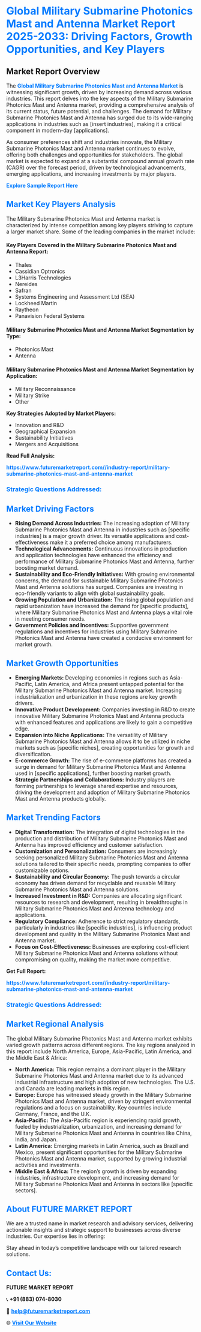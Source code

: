 <h1 style="color: #007BFF;">Global Military Submarine Photonics Mast and Antenna Market Report 2025-2033: Driving Factors, Growth Opportunities, and Key Players</h1>

<section id="overview">
<h2>Market Report Overview</h2>
<p>The <a href="https://www.futuremarketreport.com//industry-report/military-submarine-photonics-mast-and-antenna-market" style="color: #007BFF; text-decoration: none;"><strong>Global Military Submarine Photonics Mast and Antenna Market</strong></a> is witnessing significant growth, driven by increasing demand across various industries. This report delves into the key aspects of the Military Submarine Photonics Mast and Antenna market, providing a comprehensive analysis of its current status, future potential, and challenges. The demand for Military Submarine Photonics Mast and Antenna has surged due to its wide-ranging applications in industries such as [insert industries], making it a critical component in modern-day [applications].</p>
<p>As consumer preferences shift and industries innovate, the Military Submarine Photonics Mast and Antenna market continues to evolve, offering both challenges and opportunities for stakeholders. The global market is expected to expand at a substantial compound annual growth rate (CAGR) over the forecast period, driven by technological advancements, emerging applications, and increasing investments by major players.</p>
</section>

<section id="overview">
<p><a href="https://www.futuremarketreport.com//request-sample/reportId=51876" style="color: #007BFF; text-decoration: none;"><strong>Explore Sample Report Here</strong></a></p>
</section>

<section id="key-players">
<h2 style="color: #007BFF;">Market Key Players Analysis</h2>
<p>The Military Submarine Photonics Mast and Antenna market is characterized by intense competition among key players striving to capture a larger market share. Some of the leading companies in the market include:</p>
<h4>Key Players Covered in the Military Submarine Photonics Mast and Antenna Report:</h4>
<ul><li>Thales</li><li>Cassidian Optronics</li><li>L3Harris Technologies</li><li>Nereides</li><li>Safran</li><li>Systems Engineering and Assessment Ltd (SEA)</li><li>Lockheed Martin</li><li>Raytheon</li><li>Panavision Federal Systems</li></ul>
<h4>Military Submarine Photonics Mast and Antenna Market Segmentation by Type:</h4>
<ul><li>Photonics Mast</li><li>Antenna</li></ul>

<h4>Military Submarine Photonics Mast and Antenna Market Segmentation by Application:</h4>
<ul><li>Military Reconnaissance</li><li>Military Strike</li><li>Other</li></ul>
<p><strong>Key Strategies Adopted by Market Players:</strong></p>
<ul>
<li>Innovation and R&D</li>
<li>Geographical Expansion</li>
<li>Sustainability Initiatives</li>
<li>Mergers and Acquisitions</li>
</ul>
</section>

<section>
<p><strong>Read Full Analysis: </strong></p><a href="https://www.futuremarketreport.com//industry-report/military-submarine-photonics-mast-and-antenna-market" style="color: #007BFF; text-decoration: none;"><strong>https://www.futuremarketreport.com//industry-report/military-submarine-photonics-mast-and-antenna-market</strong></a>
<h3 style="color: #007BFF;">Strategic Questions Addressed:</h3>
</section>

<section id="driving-factors">
<h2 style="color: #007BFF;">Market Driving Factors</h2>
<ul>
<li><strong>Rising Demand Across Industries:</strong> The increasing adoption of Military Submarine Photonics Mast and Antenna in industries such as [specific industries] is a major growth driver. Its versatile applications and cost-effectiveness make it a preferred choice among manufacturers.</li>
<li><strong>Technological Advancements:</strong> Continuous innovations in production and application technologies have enhanced the efficiency and performance of Military Submarine Photonics Mast and Antenna, further boosting market demand.</li>
<li><strong>Sustainability and Eco-Friendly Initiatives:</strong> With growing environmental concerns, the demand for sustainable Military Submarine Photonics Mast and Antenna solutions has surged. Companies are investing in eco-friendly variants to align with global sustainability goals.</li>
<li><strong>Growing Population and Urbanization:</strong> The rising global population and rapid urbanization have increased the demand for [specific products], where Military Submarine Photonics Mast and Antenna plays a vital role in meeting consumer needs.</li>
<li><strong>Government Policies and Incentives:</strong> Supportive government regulations and incentives for industries using Military Submarine Photonics Mast and Antenna have created a conducive environment for market growth.</li>
</ul>
</section>

<section id="growth-opportunities">
<h2 style="color: #007BFF;">Market Growth Opportunities</h2>
<ul>
<li><strong>Emerging Markets:</strong> Developing economies in regions such as Asia-Pacific, Latin America, and Africa present untapped potential for the Military Submarine Photonics Mast and Antenna market. Increasing industrialization and urbanization in these regions are key growth drivers.</li>
<li><strong>Innovative Product Development:</strong> Companies investing in R&D to create innovative Military Submarine Photonics Mast and Antenna products with enhanced features and applications are likely to gain a competitive edge.</li>
<li><strong>Expansion into Niche Applications:</strong> The versatility of Military Submarine Photonics Mast and Antenna allows it to be utilized in niche markets such as [specific niches], creating opportunities for growth and diversification.</li>
<li><strong>E-commerce Growth:</strong> The rise of e-commerce platforms has created a surge in demand for Military Submarine Photonics Mast and Antenna used in [specific applications], further boosting market growth.</li>
<li><strong>Strategic Partnerships and Collaborations:</strong> Industry players are forming partnerships to leverage shared expertise and resources, driving the development and adoption of Military Submarine Photonics Mast and Antenna products globally.</li>
</ul>
</section>

<section id="trending-factors">
<h2 style="color: #007BFF;">Market Trending Factors</h2>
<ul>
<li><strong>Digital Transformation:</strong> The integration of digital technologies in the production and distribution of Military Submarine Photonics Mast and Antenna has improved efficiency and customer satisfaction.</li>
<li><strong>Customization and Personalization:</strong> Consumers are increasingly seeking personalized Military Submarine Photonics Mast and Antenna solutions tailored to their specific needs, prompting companies to offer customizable options.</li>
<li><strong>Sustainability and Circular Economy:</strong> The push towards a circular economy has driven demand for recyclable and reusable Military Submarine Photonics Mast and Antenna solutions.</li>
<li><strong>Increased Investment in R&D:</strong> Companies are allocating significant resources to research and development, resulting in breakthroughs in Military Submarine Photonics Mast and Antenna technology and applications.</li>
<li><strong>Regulatory Compliance:</strong> Adherence to strict regulatory standards, particularly in industries like [specific industries], is influencing product development and quality in the Military Submarine Photonics Mast and Antenna market.</li>
<li><strong>Focus on Cost-Effectiveness:</strong> Businesses are exploring cost-efficient Military Submarine Photonics Mast and Antenna solutions without compromising on quality, making the market more competitive.</li>
</ul>
</section>

<section>
<p><strong>Get Full Report: </strong></p><a href="https://www.futuremarketreport.com//industry-report/military-submarine-photonics-mast-and-antenna-market" style="color: #007BFF; text-decoration: none;"><strong>https://www.futuremarketreport.com//industry-report/military-submarine-photonics-mast-and-antenna-market</strong></a>
<h3 style="color: #007BFF;">Strategic Questions Addressed:</h3>
</section>


<section id="regional-analysis">
<h2 style="color: #007BFF;">Market Regional Analysis</h2>
<p>The global Military Submarine Photonics Mast and Antenna market exhibits varied growth patterns across different regions. The key regions analyzed in this report include North America, Europe, Asia-Pacific, Latin America, and the Middle East & Africa:</p>
<ul>
<li><strong>North America:</strong> This region remains a dominant player in the Military Submarine Photonics Mast and Antenna market due to its advanced industrial infrastructure and high adoption of new technologies. The U.S. and Canada are leading markets in this region.</li>
<li><strong>Europe:</strong> Europe has witnessed steady growth in the Military Submarine Photonics Mast and Antenna market, driven by stringent environmental regulations and a focus on sustainability. Key countries include Germany, France, and the U.K.</li>
<li><strong>Asia-Pacific:</strong> The Asia-Pacific region is experiencing rapid growth, fueled by industrialization, urbanization, and increasing demand for Military Submarine Photonics Mast and Antenna in countries like China, India, and Japan.</li>
<li><strong>Latin America:</strong> Emerging markets in Latin America, such as Brazil and Mexico, present significant opportunities for the Military Submarine Photonics Mast and Antenna market, supported by growing industrial activities and investments.</li>
<li><strong>Middle East & Africa:</strong> The region’s growth is driven by expanding industries, infrastructure development, and increasing demand for Military Submarine Photonics Mast and Antenna in sectors like [specific sectors].</li>
</ul>
</section>

<footer>
<h2 style="color: #007BFF;">About FUTURE MARKET REPORT</h2>
<p>We are a trusted name in market research and advisory services, delivering actionable insights and strategic support to businesses across diverse industries. Our expertise lies in offering:</p>

<p>Stay ahead in today’s competitive landscape with our tailored research solutions.</p>

<h2 style="color: #007BFF;">Contact Us:</h2>
<p><strong>FUTURE MARKET REPORT</strong></p>
<p>📞 <strong>+91 (883) 074-8030</strong></p>
<p>📧 <strong><a href="mailto:help@futuremarketreport.com" style="color: #007BFF;">help@futuremarketreport.com</a></strong></p>
<p>🌐 <strong><a href="https://www.futuremarketreport.com/" style="color: #007BFF;">Visit Our Website</a></strong></p>
</footer>